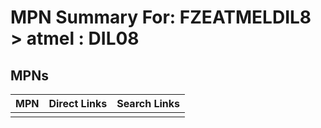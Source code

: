 



# MPN Summary For: FZEATMELDIL8 > atmel : DIL08

## MPNs
  

|MPN|Direct Links|Search Links|
| :--- | :--- | :--- |
||||
